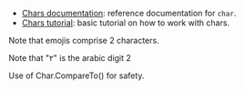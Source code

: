 - [Chars documentation][chars-docs]: reference documentation for `char`.
- [Chars tutorial][chars-tutorial]: basic tutorial on how to work with chars.

[chars-docs]: https://docs.microsoft.com/en-us/dotnet/csharp/language-reference/builtin-types/char
[chars-tutorial]: https://csharp.net-tutorials.com/data-types/the-char-type/

Note that emojis comprise 2 characters.

Note that "٢" is the arabic digit 2

Use of Char.CompareTo() for safety.
